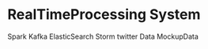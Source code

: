 # RealTimeProcessing System
  Spark
  Kafka
  ElasticSearch
  Storm
  twitter Data
  MockupData
  
 
